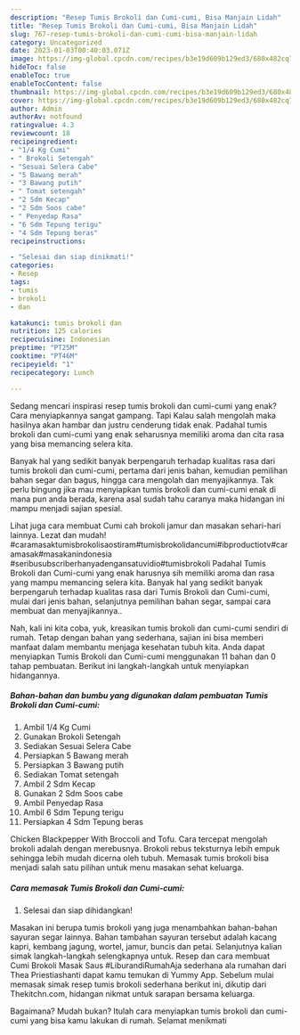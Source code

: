 ```yaml
---
description: "Resep Tumis Brokoli dan Cumi-cumi, Bisa Manjain Lidah"
title: "Resep Tumis Brokoli dan Cumi-cumi, Bisa Manjain Lidah"
slug: 767-resep-tumis-brokoli-dan-cumi-cumi-bisa-manjain-lidah
category: Uncategorized
date: 2023-01-03T00:40:03.071Z
image: https://img-global.cpcdn.com/recipes/b3e19d609b129ed3/680x482cq70/tumis-brokoli-dan-cumi-cumi-foto-resep-utama.jpg
hideToc: false
enableToc: true
enableTocContent: false
thumbnail: https://img-global.cpcdn.com/recipes/b3e19d609b129ed3/680x482cq70/tumis-brokoli-dan-cumi-cumi-foto-resep-utama.jpg
cover: https://img-global.cpcdn.com/recipes/b3e19d609b129ed3/680x482cq70/tumis-brokoli-dan-cumi-cumi-foto-resep-utama.jpg
author: Admin
authorAv: notfound
ratingvalue: 4.3
reviewcount: 18
recipeingredient:
- "1/4 Kg Cumi"
- " Brokoli Setengah"
- "Sesuai Selera Cabe"
- "5 Bawang merah"
- "3 Bawang putih"
- " Tomat setengah"
- "2 Sdm Kecap"
- "2 Sdm Soos cabe"
- " Penyedap Rasa"
- "6 Sdm Tepung terigu"
- "4 Sdm Tepung beras"
recipeinstructions:

- "Selesai dan siap dinikmati!"
categories:
- Resep
tags:
- tumis
- brokoli
- dan

katakunci: tumis brokoli dan 
nutrition: 125 calories
recipecuisine: Indonesian
preptime: "PT25M"
cooktime: "PT46M"
recipeyield: "1"
recipecategory: Lunch

---
```



Sedang mencari inspirasi resep tumis brokoli dan cumi-cumi yang enak? Cara menyiapkannya sangat gampang. Tapi Kalau salah mengolah maka hasilnya akan hambar dan justru cenderung tidak enak. Padahal tumis brokoli dan cumi-cumi yang enak seharusnya memiliki aroma dan cita rasa yang bisa memancing selera kita.


Banyak hal yang sedikit banyak berpengaruh terhadap kualitas rasa dari tumis brokoli dan cumi-cumi, pertama dari jenis bahan, kemudian pemilihan bahan segar dan bagus, hingga cara mengolah dan menyajikannya. Tak perlu bingung jika mau menyiapkan tumis brokoli dan cumi-cumi enak di mana pun anda berada, karena asal sudah tahu caranya maka hidangan ini mampu menjadi sajian spesial.

Lihat juga cara membuat Cumi cah brokoli jamur dan masakan sehari-hari lainnya. Lezat dan mudah! #caramasaktumisbrokolisaostiram#tumisbrokolidancumi#ibproductiotv#caramasak#masakanindonesia #seribusubscriberhanyadengansatuvidio#tumisbrokoli Padahal Tumis Brokoli dan Cumi-cumi yang enak harusnya sih memiliki aroma dan rasa yang mampu memancing selera kita. Banyak hal yang sedikit banyak berpengaruh terhadap kualitas rasa dari Tumis Brokoli dan Cumi-cumi, mulai dari jenis bahan, selanjutnya pemilihan bahan segar, sampai cara membuat dan menyajikannya..


Nah, kali ini kita coba, yuk, kreasikan tumis brokoli dan cumi-cumi sendiri di rumah. Tetap dengan bahan yang sederhana, sajian ini bisa memberi manfaat dalam membantu menjaga kesehatan tubuh kita. Anda dapat menyiapkan Tumis Brokoli dan Cumi-cumi menggunakan 11 bahan dan 0 tahap pembuatan. Berikut ini langkah-langkah untuk menyiapkan hidangannya.

<!--inarticleads1-->

##### Bahan-bahan dan bumbu yang digunakan dalam pembuatan Tumis Brokoli dan Cumi-cumi:

1. Ambil 1/4 Kg Cumi
1. Gunakan  Brokoli Setengah
1. Sediakan Sesuai Selera Cabe
1. Persiapkan 5 Bawang merah
1. Persiapkan 3 Bawang putih
1. Sediakan  Tomat setengah
1. Ambil 2 Sdm Kecap
1. Gunakan 2 Sdm Soos cabe
1. Ambil  Penyedap Rasa
1. Ambil 6 Sdm Tepung terigu
1. Persiapkan 4 Sdm Tepung beras


Chicken Blackpepper With Broccoli and Tofu. Cara tercepat mengolah brokoli adalah dengan merebusnya. Brokoli rebus teksturnya lebih empuk sehingga lebih mudah dicerna oleh tubuh. Memasak tumis brokoli bisa menjadi salah satu pilihan untuk menu masakan sehat keluarga. 

<!--inarticleads2-->

##### Cara memasak Tumis Brokoli dan Cumi-cumi:


1. Selesai dan siap dihidangkan!

Masakan ini berupa tumis brokoli yang juga menambahkan bahan-bahan sayuran segar lainnya. Bahan tambahan sayuran tersebut adalah kacang kapri, kembang jagung, wortel, jamur, buncis dan petai. Selanjutnya kalian simak langkah-langkah selengkapnya untuk. Resep dan cara membuat Cumi Brokoli Masak Saus #LiburandiRumahAja sederhana ala rumahan dari Thea Priestiashanti dapat kamu temukan di Yummy App. Sebelum mulai memasak simak resep tumis brokoli sederhana berikut ini, dikutip dari Thekitchn.com, hidangan nikmat untuk sarapan bersama keluarga. 

Bagaimana? Mudah bukan? Itulah cara menyiapkan tumis brokoli dan cumi-cumi yang bisa kamu lakukan di rumah. Selamat menikmati
